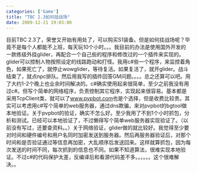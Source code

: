 ```yaml
---
categories: ['Game']
title: "TBC 2.3如何挂战场"
date: 2009-12-21 19:03:00
---
```

目前TBC 2.3了，荣誉又开始有用处了，可以购买S1装备。但是如何挂战场呢？毕竟不是每个人都能不上班，每天玩10个小时。。。我目前的办法是使用国外开发的一款练级外挂glider，再配合一个自己些的程序和修改过的一个插件来实现的。glider可以控制人物按照设定的线路跑动和打怪。我用c#些一个程序，来监控着角色，如果死亡了，就停止wowglider，等待复活。如果复活了，就开glider。战斗结束了，就点npc排队。然后用我写的插件回答GM问题。。。。总之还算可以吧。用了大约1-2个晚上也业余时间解决的。c#确实使用起来很简单，至少之前我没有用过c#。但写个简单的网络程序，负责控制其它程序，实现起来很容易。基本都是采用TcpClient类，就可以了<a href="http://www.pvpbot.com/">www.pvpbot.com</a>也是个选择，但是收费比较贵。其实可以考虑用c#写个简单的web服务器，通过dns欺骗，来对pvpbot的bgtool做本地验证。关于pvpbot的验证，确实不怎么好。至少我用了不到1个小时抓包，分析和测试。已经可以本地验证了，不过懒得写个简单web服务器实现验证了。（以前没有写过，还要查资料。。）关于网络验证，glider做的就比较好。我觉得至少要对时间和硬件编号和用户名同时加密发送到服务器。然后再服务器验证后，对那个时间和是否验证通过等信息再加密，大乱顺序后发送回来。这样就算抓包，因为每次发送的时间不同，每次抓到的信息也不同。如果不知道算法，很难实现本地验证。不过c#的代码保护太差，反编译后和看源代码差不多。。。。。。这个很难解决。。
